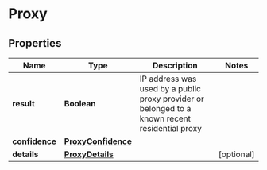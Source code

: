 

# Proxy


## Properties

| Name | Type | Description | Notes |
|------------ | ------------- | ------------- | -------------|
|**result** | **Boolean** | IP address was used by a public proxy provider or belonged to a known recent residential proxy  |  |
|**confidence** | [**ProxyConfidence**](ProxyConfidence.md) |  |  |
|**details** | [**ProxyDetails**](ProxyDetails.md) |  |  [optional] |



